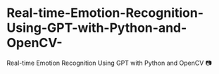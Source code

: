 # Real-time-Emotion-Recognition-Using-GPT-with-Python-and-OpenCV-
Real-time Emotion Recognition Using GPT with Python and OpenCV 📷
